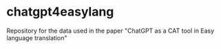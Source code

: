 # chatgpt4easylang
Repository for the data used in the paper "ChatGPT as a CAT tool in Easy language translation"
